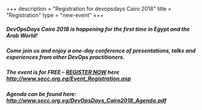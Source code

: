 +++
description = "Registration for devopsdays Cairo 2018"
title = "Registration"
type = "new-event"
+++
<div style="width:100%; text-align:left;">

<h5>DevOpsDays Cairo 2018 is happening for the first time in Egypt and the Arab World!</h5>
<h5>Come join us and enjoy a one-day conference of presentations, talks and experiences from other DevOps practitioners.</h5>
<h5>The event is for FREE &ndash; <a href="http://www.secc.org.eg/Event_Registration.asp">REGISTER NOW</a> here <a href="http://www.secc.org.eg/Event_Registration.asp">http://www.secc.org.eg/Event_Registration.asp</a></h5>
<h5>Agenda can be found here: <a href="http://www.secc.org.eg/DevOpsDays_Cairo2018_Agenda.pdf">http://www.secc.org.eg/DevOpsDays_Cairo2018_Agenda.pdf</a></h5>
</div></div>
</div>